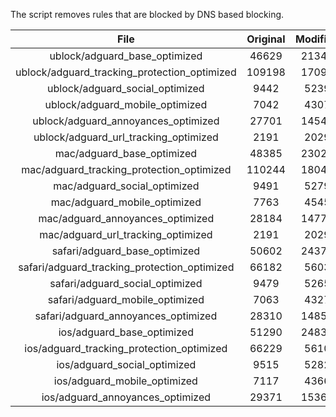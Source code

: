 The script removes rules that are blocked by DNS based blocking.


| File | Original | Modified |
|:----:|:-----:|:-----:|
| ublock/adguard_base_optimized | 46629 | 21344 |
| ublock/adguard_tracking_protection_optimized | 109198 | 17098 |
| ublock/adguard_social_optimized | 9442 | 5239 |
| ublock/adguard_mobile_optimized | 7042 | 4307 |
| ublock/adguard_annoyances_optimized | 27701 | 14540 |
| ublock/adguard_url_tracking_optimized | 2191 | 2029 |
| mac/adguard_base_optimized | 48385 | 23023 |
| mac/adguard_tracking_protection_optimized | 110244 | 18047 |
| mac/adguard_social_optimized | 9491 | 5279 |
| mac/adguard_mobile_optimized | 7763 | 4545 |
| mac/adguard_annoyances_optimized | 28184 | 14779 |
| mac/adguard_url_tracking_optimized | 2191 | 2029 |
| safari/adguard_base_optimized | 50602 | 24377 |
| safari/adguard_tracking_protection_optimized | 66182 | 5603 |
| safari/adguard_social_optimized | 9479 | 5265 |
| safari/adguard_mobile_optimized | 7063 | 4327 |
| safari/adguard_annoyances_optimized | 28310 | 14855 |
| ios/adguard_base_optimized | 51290 | 24837 |
| ios/adguard_tracking_protection_optimized | 66229 | 5610 |
| ios/adguard_social_optimized | 9515 | 5282 |
| ios/adguard_mobile_optimized | 7117 | 4366 |
| ios/adguard_annoyances_optimized | 29371 | 15368 |